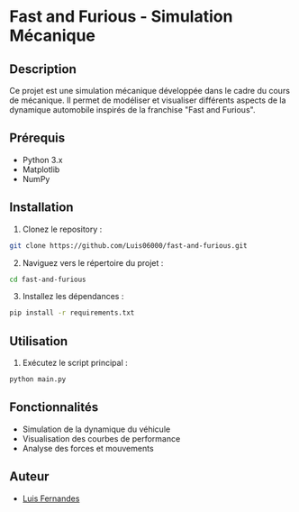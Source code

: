 # Fast and Furious - Simulation Mécanique

## Description
Ce projet est une simulation mécanique développée dans le cadre du cours de mécanique. Il permet de modéliser et visualiser différents aspects de la dynamique automobile inspirés de la franchise "Fast and Furious".

## Prérequis
- Python 3.x
- Matplotlib
- NumPy

## Installation
1. Clonez le repository :
```bash
git clone https://github.com/Luis06000/fast-and-furious.git
```

2. Naviguez vers le répertoire du projet :
```bash
cd fast-and-furious
```

3. Installez les dépendances :
```bash
pip install -r requirements.txt
```

## Utilisation
1. Exécutez le script principal :
```bash
python main.py
```

## Fonctionnalités
- Simulation de la dynamique du véhicule
- Visualisation des courbes de performance
- Analyse des forces et mouvements

## Auteur
- [Luis Fernandes](https://github.com/Luis06000)
